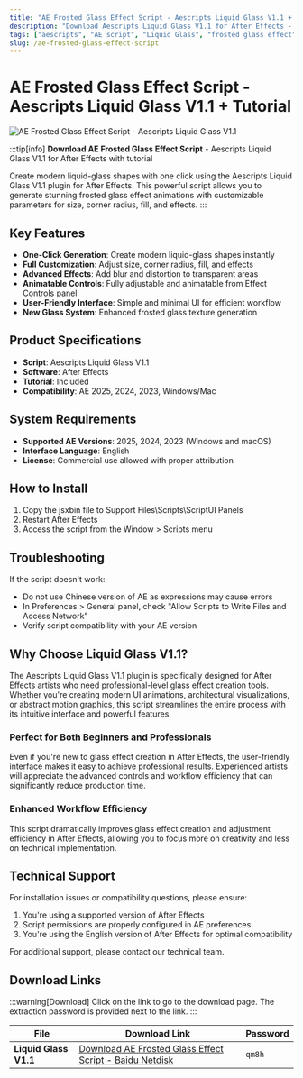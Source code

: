 ```yaml
---
title: "AE Frosted Glass Effect Script - Aescripts Liquid Glass V1.1 + Tutorial"
description: "Download Aescripts Liquid Glass V1.1 for After Effects - Create frosted glass effect animations with one click. Includes tutorial for easy implementation."
tags: ["aescripts", "AE script", "Liquid Glass", "frosted glass effect", "glass texture", "after effects", "plugins", "motion graphics"]
slug: /ae-frosted-glass-effect-script
---
```

<!--Above is Setting Part-generate depend on content meet Google Seo, you need to balance automation efficiency with Google’s core ranking factors—especially E-E-A-T (Experience, Expertise, Authoritativeness, Trustworthiness), -->

<!--First Part-This is Title -->
# AE Frosted Glass Effect Script - Aescripts Liquid Glass V1.1 + Tutorial

<!--Second Part-This is First Banner -->
![AE Frosted Glass Effect Script - Aescripts Liquid Glass V1.1](https://www.gfxcamp.com/wp-content/uploads/2025/08/Liquid-Glass.jpg)

:::tip[info]
**Download AE Frosted Glass Effect Script** - Aescripts Liquid Glass V1.1 for After Effects with tutorial

Create modern liquid-glass shapes with one click using the Aescripts Liquid Glass V1.1 plugin for After Effects. This powerful script allows you to generate stunning frosted glass effect animations with customizable parameters for size, corner radius, fill, and effects.
:::

## Key Features

- **One-Click Generation**: Create modern liquid-glass shapes instantly
- **Full Customization**: Adjust size, corner radius, fill, and effects
- **Advanced Effects**: Add blur and distortion to transparent areas
- **Animatable Controls**: Fully adjustable and animatable from Effect Controls panel
- **User-Friendly Interface**: Simple and minimal UI for efficient workflow
- **New Glass System**: Enhanced frosted glass texture generation

## Product Specifications

- **Script**: Aescripts Liquid Glass V1.1
- **Software**: After Effects
- **Tutorial**: Included
- **Compatibility**: AE 2025, 2024, 2023, Windows/Mac

## System Requirements

- **Supported AE Versions**: 2025, 2024, 2023 (Windows and macOS)
- **Interface Language**: English
- **License**: Commercial use allowed with proper attribution

## How to Install

1. Copy the jsxbin file to Support Files\Scripts\ScriptUI Panels
2. Restart After Effects
3. Access the script from the Window > Scripts menu

## Troubleshooting

If the script doesn't work:

- Do not use Chinese version of AE as expressions may cause errors
- In Preferences > General panel, check "Allow Scripts to Write Files and Access Network"
- Verify script compatibility with your AE version

## Why Choose Liquid Glass V1.1?

The Aescripts Liquid Glass V1.1 plugin is specifically designed for After Effects artists who need professional-level glass effect creation tools. Whether you're creating modern UI animations, architectural visualizations, or abstract motion graphics, this script streamlines the entire process with its intuitive interface and powerful features.

### Perfect for Both Beginners and Professionals

Even if you're new to glass effect creation in After Effects, the user-friendly interface makes it easy to achieve professional results. Experienced artists will appreciate the advanced controls and workflow efficiency that can significantly reduce production time.

### Enhanced Workflow Efficiency

This script dramatically improves glass effect creation and adjustment efficiency in After Effects, allowing you to focus more on creativity and less on technical implementation.

## Technical Support

For installation issues or compatibility questions, please ensure:
1. You're using a supported version of After Effects
2. Script permissions are properly configured in AE preferences
3. You're using the English version of After Effects for optimal compatibility

For additional support, please contact our technical team.

<!-- The Last Part-Download -->
## Download Links
:::warning[Download]
Click on the link to go to the download page. The extraction password is provided next to the link.
:::

| File                       | Download Link                                                              | Password |
| -------------------------- | -------------------------------------------------------------------------- | -------- |
| **Liquid Glass V1.1**      | [Download AE Frosted Glass Effect Script - Baidu Netdisk](https://pan.baidu.com/s/1SpBmKcODsuE9KRUnPFSOyQ?pwd=qm8h) | `qm8h`   |